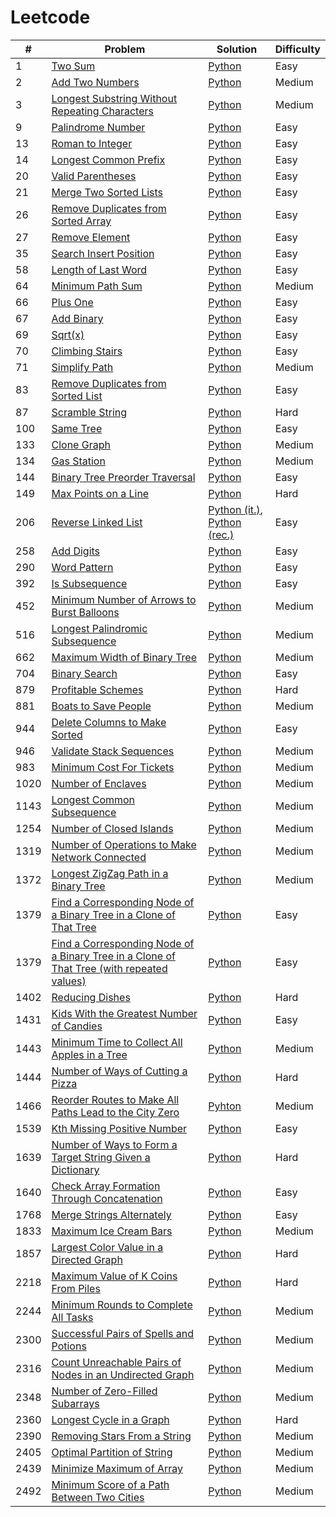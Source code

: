 # Leetcode

| #    | Problem                                                 | Solution                                                                            | Difficulty |
| ---- | ------------------------------------------------------- | ----------------------------------------------------------------------------------- | ---------- |
| 1 | [Two Sum](https://leetcode.com/problems/two-sum/) | [Python](https://github.com/rcchcz/competitive-programming/blob/main/python/two_sum.py) | Easy |
| 2 | [Add Two Numbers](https://leetcode.com/problems/add-two-numbers/) | [Python](https://github.com/rcchcz/competitive-programming/blob/main/python/add_two_numbers.py) | Medium |
| 3 | [Longest Substring Without Repeating Characters](https://leetcode.com/problems/longest-substring-without-repeating-characters/) | [Python](https://github.com/rcchcz/competitive-programming/blob/main/python/longest_substring_without_repeating_characters.py) | Medium |
| 9 | [Palindrome Number](https://leetcode.com/problems/palindrome-number/) | [Python](https://github.com/rcchcz/competitive-programming/blob/main/python/palindrome_number.py) | Easy |
| 13 | [Roman to Integer](https://leetcode.com/problems/roman-to-integer/) | [Python](https://github.com/rcchcz/competitive-programming/blob/main/python/roman_to_integer.py) | Easy |
| 14 | [Longest Common Prefix](https://leetcode.com/problems/longest-common-prefix/) | [Python](https://github.com/rcchcz/competitive-programming/blob/main/python/longest_common_prefix.py) | Easy |
| 20 | [Valid Parentheses](https://leetcode.com/problems/valid-parentheses/) | [Python](https://github.com/rcchcz/competitive-programming/blob/main/python/valid_parentheses.py) | Easy |
| 21 | [Merge Two Sorted Lists](https://leetcode.com/problems/merge-two-sorted-lists/) | [Python](https://github.com/rcchcz/competitive-programming/blob/main/python/merge_two_sorted_lists.py) | Easy |
| 26 | [Remove Duplicates from Sorted Array](https://leetcode.com/problems/remove-duplicates-from-sorted-array/) | [Python](https://github.com/rcchcz/competitive-programming/blob/main/python/remove_duplicates_from_sorted_array.py) | Easy |
| 27 | [Remove Element](https://leetcode.com/problems/remove-element/) | [Python](https://github.com/rcchcz/competitive-programming/blob/main/python/remove_element.py) | Easy |
| 35 | [Search Insert Position](https://leetcode.com/problems/search-insert-position/) | [Python](https://github.com/rcchcz/competitive-programming/blob/main/python/search_insert_position.py) | Easy |
| 58 | [Length of Last Word](https://leetcode.com/problems/length-of-last-word/) | [Python](https://github.com/rcchcz/competitive-programming/blob/main/python/length_of_last_word.py) | Easy |
| 64 | [Minimum Path Sum](https://leetcode.com/problems/minimum-path-sum/) | [Python](https://github.com/rcchcz/competitive-programming/blob/main/python/minimum_path_sum.py) | Medium |
| 66 | [Plus One](https://leetcode.com/problems/plus-one/) | [Python](https://github.com/rcchcz/competitive-programming/blob/main/python/plus_one.py) | Easy |
| 67 | [Add Binary](https://leetcode.com/problems/add-binary/) | [Python](https://github.com/rcchcz/competitive-programming/blob/main/python/add_binary.py) | Easy       |
| 69 | [Sqrt(x)](https://leetcode.com/problems/sqrtx/) | [Python](https://github.com/rcchcz/competitive-programming/blob/main/python/sqrtx.py) | Easy |
| 70 | [Climbing Stairs](https://leetcode.com/problems/climbing-stairs/) | [Python](https://github.com/rcchcz/competitive-programming/blob/main/python/climbing_stairs.py) | Easy |
| 71 | [Simplify Path](https://leetcode.com/problems/simplify-path/) | [Python](https://github.com/rcchcz/competitive-programming/blob/main/python/simplify_path.py) | Medium |
| 83 | [Remove Duplicates from Sorted List](https://leetcode.com/problems/remove-duplicates-from-sorted-list/) | [Python](https://github.com/rcchcz/competitive-programming/blob/main/python/remove_duplicates_from_sorted_list.py) | Easy |
| 87   | [Scramble String](https://leetcode.com/problems/scramble-string/) | [Python](https://github.com/rcchcz/competitive-programming/blob/main/python/scramble_string.py) | Hard |
| 100 | [Same Tree](https://leetcode.com/problems/same-tree/) | [Python](https://github.com/rcchcz/competitive-programming/blob/main/python/same_tree.py) | Easy |
| 133 | [Clone Graph](https://leetcode.com/problems/clone-graph/) | [Python](https://github.com/rcchcz/competitive-programming/blob/main/python/clone_graph.py) | Medium |
| 134 | [Gas Station](https://leetcode.com/problems/gas-station/) | [Python](https://github.com/rcchcz/competitive-programming/blob/main/python/gas_station.py) | Medium |
| 144 | [Binary Tree Preorder Traversal](https://leetcode.com/problems/binary-tree-preorder-traversal/) | [Python](https://github.com/rcchcz/competitive-programming/blob/main/python/binary_tree_preorder_traversal.py) | Easy |
| 149 | [Max Points on a Line](https://leetcode.com/problems/max-points-on-a-line/) | [Python](https://github.com/rcchcz/competitive-programming/blob/main/python/max_points_on_a_line.py) | Hard |
| 206 | [Reverse Linked List](https://leetcode.com/problems/reverse-linked-list/) | [Python (it.)](https://github.com/rcchcz/competitive-programming/blob/main/python/reverse_linked_list_it.py), [Python (rec.)](https://github.com/rcchcz/competitive-programming/blob/main/python/reverse_linked_list_rec.py) | Easy |
| 258 | [Add Digits](https://leetcode.com/problems/add-digits/) | [Python](https://github.com/rcchcz/competitive-programming/blob/main/python/add_digits.py) | Easy       |
| 290 | [Word Pattern](https://leetcode.com/problems/word-pattern/) |  [Python](https://github.com/rcchcz/competitive-programming/blob/main/python/word_pattern.py) | Easy |
| 392 | [Is Subsequence](https://leetcode.com/problems/is-subsequence/) | [Python](https://github.com/rcchcz/competitive-programming/blob/main/python/is_subsequence.py) | Easy |
| 452 | [Minimum Number of Arrows to Burst Balloons](https://github.com/rcchcz/competitive-programming/blob/main/python/minimum_number_of_arrows_to_burst_balloons.py) | [Python](https://github.com/rcchcz/competitive-programming/blob/main/python/minimum_number_of_arrows_to_burst_balloons.py) | Medium |
| 516 | [Longest Palindromic Subsequence](https://leetcode.com/problems/longest-palindromic-subsequence/) | [Python](https://github.com/rcchcz/competitive-programming/blob/main/python/longest_palindromic_subsequence.py) | Medium |
| 662 | [Maximum Width of Binary Tree](https://leetcode.com/problems/maximum-width-of-binary-tree/) | [Python](https://github.com/rcchcz/competitive-programming/blob/main/python/maximum_width_of_binary_tree.py) | Medium |
| 704 | [Binary Search](https://leetcode.com/problems/binary-search/) | [Python](https://github.com/rcchcz/competitive-programming/blob/main/python/binary_search.py) | Easy |
| 879 | [Profitable Schemes](https://leetcode.com/problems/profitable-schemes/) | [Python](https://github.com/rcchcz/competitive-programming/blob/main/python/profitable_schemes.py) | Hard |
| 881 | [Boats to Save People](https://leetcode.com/problems/boats-to-save-people/) | [Python](https://github.com/rcchcz/competitive-programming/blob/main/python/boats_to_save_people.py) | Medium |
| 944 | [Delete Columns to Make Sorted](https://leetcode.com/problems/delete-columns-to-make-sorted/) | [Python](https://github.com/rcchcz/competitive-programming/blob/main/python/delete_columns_to_make_sorted.py) | Easy |
| 946 | [Validate Stack Sequences](https://leetcode.com/problems/validate-stack-sequences/) | [Python](https://github.com/rcchcz/competitive-programming/blob/main/python/validate_stack_sequences.py) | Medium |
| 983 | [Minimum Cost For Tickets](https://leetcode.com/problems/minimum-cost-for-tickets/) | [Python](https://github.com/rcchcz/competitive-programming/blob/main/python/minimum_cost_for_tickets.py) | Medium |
| 1020 | [Number of Enclaves](https://leetcode.com/problems/number-of-enclaves/) | [Python](https://github.com/rcchcz/competitive-programming/blob/main/python/number_of_enclaves.py) | Medium |
| 1143 | [Longest Common Subsequence](https://leetcode.com/problems/longest-common-subsequence/) | [Python](https://github.com/rcchcz/competitive-programming/blob/main/python/longest_common_subsequence.py) | Medium |
| 1254 | [Number of Closed Islands](https://leetcode.com/problems/number-of-closed-islands/) | [Python](https://github.com/rcchcz/competitive-programming/blob/main/python/number_of_closed_islands.py) | Medium |
| 1319 | [Number of Operations to Make Network Connected](https://leetcode.com/problems/number-of-operations-to-make-network-connected/description/) | [Python](https://github.com/rcchcz/competitive-programming/blob/main/python/number_of_operations_to_make_network_connected.py) | Medium |
| 1372 | [Longest ZigZag Path in a Binary Tree](https://leetcode.com/problems/longest-zigzag-path-in-a-binary-tree/) | [Python](https://github.com/rcchcz/competitive-programming/blob/main/python/longest_zigzag_path_in_a_binary_tree.py) | Medium |
| 1379 | [Find a Corresponding Node of a Binary Tree in a Clone of That Tree](https://leetcode.com/problems/find-a-corresponding-node-of-a-binary-tree-in-a-clone-of-that-tree/) | [Python](https://github.com/rcchcz/competitive-programming/blob/main/python/find_a_corresponding_node_of_a_binary_tree_in_a_clone_of_that_tree.py) | Easy |
| 1379 | [Find a Corresponding Node of a Binary Tree in a Clone of That Tree (with repeated values)](https://leetcode.com/problems/find-a-corresponding-node-of-a-binary-tree-in-a-clone-of-that-tree/) | [Python](https://github.com/rcchcz/competitive-programming/blob/main/python/find_a_corresponding_node_of_a_binary_tree_in_a_clone_of_that_tree_with_rep.py) | Easy |
| 1402 | [Reducing Dishes](https://leetcode.com/problems/reducing-dishes/) |  [Python](https://github.com/rcchcz/competitive-programming/blob/main/python/reducing_dishes.py) | Hard |
| 1431 | [Kids With the Greatest Number of Candies](https://leetcode.com/problems/kids-with-the-greatest-number-of-candies/) | [Python](https://github.com/rcchcz/competitive-programming/blob/main/python/kids_with_the_greatest_number_of_candies.py) | Easy |
| 1443 | [Minimum Time to Collect All Apples in a Tree](https://leetcode.com/problems/minimum-time-to-collect-all-apples-in-a-tree/) | [Python](https://github.com/rcchcz/competitive-programming/blob/main/python/minimum_time_to_collect_all_apples_in_a_tree.py) | Medium |
| 1444 | [Number of Ways of Cutting a Pizza](https://leetcode.com/problems/number-of-ways-of-cutting-a-pizza/) | [Python](https://github.com/rcchcz/competitive-programming/blob/main/python/number_of_ways_of_cutting_a_pizza.py) | Hard |
| 1466 | [Reorder Routes to Make All Paths Lead to the City Zero](https://leetcode.com/problems/reorder-routes-to-make-all-paths-lead-to-the-city-zero/) | [Pyhton](https://github.com/rcchcz/competitive-programming/blob/main/python/reorder_routes_to_make_all_paths_lead_to_the_city_zero.py) | Medium |
| 1539 | [Kth Missing Positive Number](https://leetcode.com/problems/kth-missing-positive-number/) | [Python](https://github.com/rcchcz/competitive-programming/blob/main/python/kth_missing_positive_number.py) | Easy |
| 1639 | [Number of Ways to Form a Target String Given a Dictionary](https://leetcode.com/problems/number-of-ways-to-form-a-target-string-given-a-dictionary/) | [Python](https://github.com/rcchcz/competitive-programming/blob/main/python/number_of_ways_to_form_a_target_string_given_a_dictionary.py) | Hard |
| 1640 | [Check Array Formation Through Concatenation](https://leetcode.com/problems/check-array-formation-through-concatenation/) | [Python](https://github.com/rcchcz/competitive-programming/blob/main/python/check_array_formation_through_concatenation.py) | Easy |
| 1768 | [Merge Strings Alternately](https://leetcode.com/problems/merge-strings-alternately/) | [Python](https://github.com/rcchcz/competitive-programming/blob/main/python/merge_strings_alternately.py) | Easy |
| 1833 | [Maximum Ice Cream Bars](https://leetcode.com/problems/maximum-ice-cream-bars/) | [Python](https://github.com/rcchcz/competitive-programming/blob/main/python/maximum_ice_cream_bars.py) | Medium |
| 1857 | [Largest Color Value in a Directed Graph](https://leetcode.com/problems/largest-color-value-in-a-directed-graph/) | [Python](https://github.com/rcchcz/competitive-programming/blob/main/python/largest_color_value_in_a_directed_graph.py) | Hard |
| 2218 | [Maximum Value of K Coins From Piles](https://leetcode.com/problems/maximum-value-of-k-coins-from-piles/) | [Python](https://github.com/rcchcz/competitive-programming/blob/main/python/maximum_value_of_k_coins_from_piles.py) | Hard |
| 2244 | [Minimum Rounds to Complete All Tasks](https://leetcode.com/problems/minimum-rounds-to-complete-all-tasks/) | [Python](https://github.com/rcchcz/competitive-programming/blob/main/python/minimum_rounds_to_complete_all_tasks.py) | Medium |
| 2300 | [Successful Pairs of Spells and Potions](https://leetcode.com/problems/successful-pairs-of-spells-and-potions/) | [Python](https://github.com/rcchcz/competitive-programming/blob/main/python/successful_pairs_of_spells_and_potions.py) | Medium |
| 2316 | [Count Unreachable Pairs of Nodes in an Undirected Graph](https://leetcode.com/problems/count-unreachable-pairs-of-nodes-in-an-undirected-graph/) | [Python](https://github.com/rcchcz/competitive-programming/blob/main/python/count_unreachable_pairs_of_nodes_in_an_undirected_graph.py) | Medium |
| 2348 | [Number of Zero-Filled Subarrays](https://leetcode.com/problems/number-of-zero-filled-subarrays/) | [Python](https://github.com/rcchcz/competitive-programming/blob/main/python/number_of_zero_filled_subarrays.py) | Medium |
| 2360 | [Longest Cycle in a Graph](https://leetcode.com/problems/longest-cycle-in-a-graph/description/) | [Python](https://github.com/rcchcz/competitive-programming/blob/main/python/longest_cycle_in_a_graph.py) | Hard |
| 2390 | [Removing Stars From a String](https://leetcode.com/problems/removing-stars-from-a-string/) | [Python](https://github.com/rcchcz/competitive-programming/blob/main/python/removing_stars_from_a_string.py) | Medium |
| 2405 | [Optimal Partition of String](https://leetcode.com/problems/optimal-partition-of-string/) | [Python](https://github.com/rcchcz/competitive-programming/blob/main/python/optimal_partition_of_string.py) | Medium |
| 2439 | [Minimize Maximum of Array](https://leetcode.com/problems/minimize-maximum-of-array/) | [Python](https://github.com/rcchcz/competitive-programming/blob/main/python/minimize_maximum_of_array.py) | Medium |
| 2492 | [Minimum Score of a Path Between Two Cities](https://leetcode.com/problems/minimum-score-of-a-path-between-two-cities/description/) | [Python](https://github.com/rcchcz/competitive-programming/blob/main/python/minimum_score_of_a_path_between_two_cities.py) | Medium |

